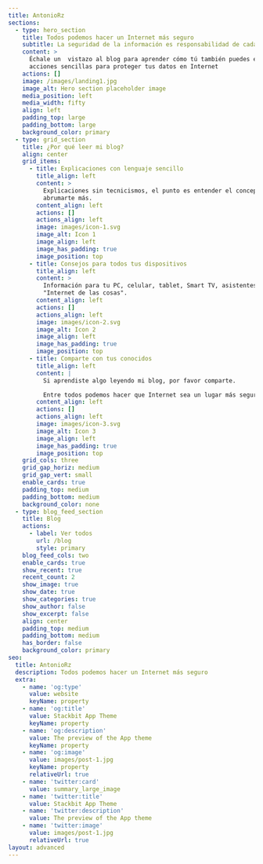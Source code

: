 ```yaml
---
title: AntonioRz
sections:
  - type: hero_section
    title: Todos podemos hacer un Internet más seguro
    subtitle: La seguridad de la información es responsabilidad de cada uno
    content: >
      Échale un  vistazo al blog para aprender cómo tú también puedes ejecutar
      acciones sencillas para proteger tus datos en Internet
    actions: []
    image: /images/landing1.jpg
    image_alt: Hero section placeholder image
    media_position: left
    media_width: fifty
    align: left
    padding_top: large
    padding_bottom: large
    background_color: primary
  - type: grid_section
    title: ¿Por qué leer mi blog?
    align: center
    grid_items:
      - title: Explicaciones con lenguaje sencillo
        title_align: left
        content: >
          Explicaciones sin tecnicismos, el punto es entender el concepto. No
          abrumarte más.
        content_align: left
        actions: []
        actions_align: left
        image: images/icon-1.svg
        image_alt: Icon 1
        image_align: left
        image_has_padding: true
        image_position: top
      - title: Consejos para todos tus dispositivos
        title_align: left
        content: >
          Información para tu PC, celular, tablet, Smart TV, asistentes e
          "Internet de las cosas".
        content_align: left
        actions: []
        actions_align: left
        image: images/icon-2.svg
        image_alt: Icon 2
        image_align: left
        image_has_padding: true
        image_position: top
      - title: Comparte con tus conocidos
        title_align: left
        content: |
          Si aprendiste algo leyendo mi blog, por favor comparte.

          Entre todos podemos hacer que Internet sea un lugar más seguro.
        content_align: left
        actions: []
        actions_align: left
        image: images/icon-3.svg
        image_alt: Icon 3
        image_align: left
        image_has_padding: true
        image_position: top
    grid_cols: three
    grid_gap_horiz: medium
    grid_gap_vert: small
    enable_cards: true
    padding_top: medium
    padding_bottom: medium
    background_color: none
  - type: blog_feed_section
    title: Blog
    actions:
      - label: Ver todos
        url: /blog
        style: primary
    blog_feed_cols: two
    enable_cards: true
    show_recent: true
    recent_count: 2
    show_image: true
    show_date: true
    show_categories: true
    show_author: false
    show_excerpt: false
    align: center
    padding_top: medium
    padding_bottom: medium
    has_border: false
    background_color: primary
seo:
  title: AntonioRz
  description: Todos podemos hacer un Internet más seguro
  extra:
    - name: 'og:type'
      value: website
      keyName: property
    - name: 'og:title'
      value: Stackbit App Theme
      keyName: property
    - name: 'og:description'
      value: The preview of the App theme
      keyName: property
    - name: 'og:image'
      value: images/post-1.jpg
      keyName: property
      relativeUrl: true
    - name: 'twitter:card'
      value: summary_large_image
    - name: 'twitter:title'
      value: Stackbit App Theme
    - name: 'twitter:description'
      value: The preview of the App theme
    - name: 'twitter:image'
      value: images/post-1.jpg
      relativeUrl: true
layout: advanced
---
```

